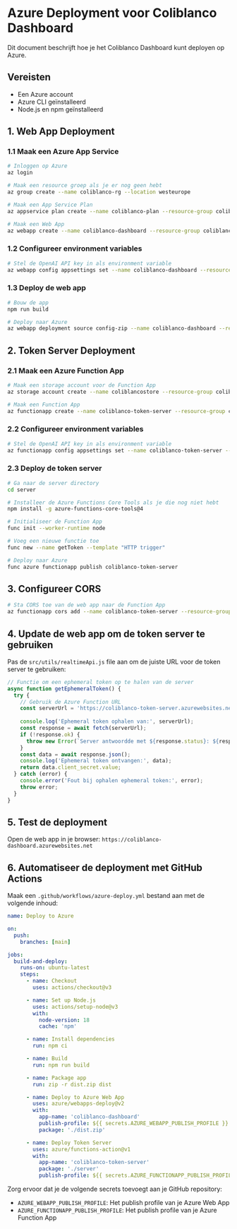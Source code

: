 # Azure Deployment voor Coliblanco Dashboard

Dit document beschrijft hoe je het Coliblanco Dashboard kunt deployen op Azure.

## Vereisten

- Een Azure account
- Azure CLI geïnstalleerd
- Node.js en npm geïnstalleerd

## 1. Web App Deployment

### 1.1 Maak een Azure App Service

```bash
# Inloggen op Azure
az login

# Maak een resource groep als je er nog geen hebt
az group create --name coliblanco-rg --location westeurope

# Maak een App Service Plan
az appservice plan create --name coliblanco-plan --resource-group coliblanco-rg --sku B1 --is-linux

# Maak een Web App
az webapp create --name coliblanco-dashboard --resource-group coliblanco-rg --plan coliblanco-plan --runtime "NODE:18-lts"
```

### 1.2 Configureer environment variables

```bash
# Stel de OpenAI API key in als environment variable
az webapp config appsettings set --name coliblanco-dashboard --resource-group coliblanco-rg --settings VITE_OPENAI_API_KEY="jouw-api-key"
```

### 1.3 Deploy de web app

```bash
# Bouw de app
npm run build

# Deploy naar Azure
az webapp deployment source config-zip --name coliblanco-dashboard --resource-group coliblanco-rg --src ./dist.zip
```

## 2. Token Server Deployment

### 2.1 Maak een Azure Function App

```bash
# Maak een storage account voor de Function App
az storage account create --name coliblancostore --resource-group coliblanco-rg --location westeurope --sku Standard_LRS

# Maak een Function App
az functionapp create --name coliblanco-token-server --resource-group coliblanco-rg --storage-account coliblancostore --consumption-plan-location westeurope --runtime node --runtime-version 18 --functions-version 4
```

### 2.2 Configureer environment variables

```bash
# Stel de OpenAI API key in als environment variable
az functionapp config appsettings set --name coliblanco-token-server --resource-group coliblanco-rg --settings VITE_OPENAI_API_KEY="jouw-api-key"
```

### 2.3 Deploy de token server

```bash
# Ga naar de server directory
cd server

# Installeer de Azure Functions Core Tools als je die nog niet hebt
npm install -g azure-functions-core-tools@4

# Initialiseer de Function App
func init --worker-runtime node

# Voeg een nieuwe functie toe
func new --name getToken --template "HTTP trigger"

# Deploy naar Azure
func azure functionapp publish coliblanco-token-server
```

## 3. Configureer CORS

```bash
# Sta CORS toe van de web app naar de Function App
az functionapp cors add --name coliblanco-token-server --resource-group coliblanco-rg --allowed-origins "https://coliblanco-dashboard.azurewebsites.net"
```

## 4. Update de web app om de token server te gebruiken

Pas de `src/utils/realtimeApi.js` file aan om de juiste URL voor de token server te gebruiken:

```javascript
// Functie om een ephemeral token op te halen van de server
async function getEphemeralToken() {
  try {
    // Gebruik de Azure Function URL
    const serverUrl = 'https://coliblanco-token-server.azurewebsites.net/api/getToken';
    
    console.log('Ephemeral token ophalen van:', serverUrl);
    const response = await fetch(serverUrl);
    if (!response.ok) {
      throw new Error(`Server antwoordde met ${response.status}: ${response.statusText}`);
    }
    const data = await response.json();
    console.log('Ephemeral token ontvangen:', data);
    return data.client_secret.value;
  } catch (error) {
    console.error('Fout bij ophalen ephemeral token:', error);
    throw error;
  }
}
```

## 5. Test de deployment

Open de web app in je browser: `https://coliblanco-dashboard.azurewebsites.net`

## 6. Automatiseer de deployment met GitHub Actions

Maak een `.github/workflows/azure-deploy.yml` bestand aan met de volgende inhoud:

```yaml
name: Deploy to Azure

on:
  push:
    branches: [main]

jobs:
  build-and-deploy:
    runs-on: ubuntu-latest
    steps:
      - name: Checkout
        uses: actions/checkout@v3

      - name: Set up Node.js
        uses: actions/setup-node@v3
        with:
          node-version: 18
          cache: 'npm'

      - name: Install dependencies
        run: npm ci

      - name: Build
        run: npm run build

      - name: Package app
        run: zip -r dist.zip dist

      - name: Deploy to Azure Web App
        uses: azure/webapps-deploy@v2
        with:
          app-name: 'coliblanco-dashboard'
          publish-profile: ${{ secrets.AZURE_WEBAPP_PUBLISH_PROFILE }}
          package: './dist.zip'

      - name: Deploy Token Server
        uses: azure/functions-action@v1
        with:
          app-name: 'coliblanco-token-server'
          package: './server'
          publish-profile: ${{ secrets.AZURE_FUNCTIONAPP_PUBLISH_PROFILE }}
```

Zorg ervoor dat je de volgende secrets toevoegt aan je GitHub repository:

- `AZURE_WEBAPP_PUBLISH_PROFILE`: Het publish profile van je Azure Web App
- `AZURE_FUNCTIONAPP_PUBLISH_PROFILE`: Het publish profile van je Azure Function App
